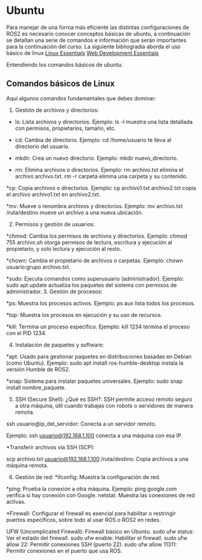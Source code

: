 # Ubuntu

Para manejar de una forma más eficiente las distintas configuraciones de ROS2 es necesario conocer conceptos básicas de ubuntu, a continuación se detallan una serie de comandos e información que serán importantes para la continuación del curso.
La siguiente bibliogradía aborda el uso básico de linux 
[Linux Essentials](https://learning.lpi.org/es/learning-materials/010-160/)
[Web Development Essentials](https://learning.lpi.org/es/learning-materials/030-100/)

Entendiendo los comandos básicos de ubuntu.
## Comandos básicos de Linux
Aquí algunos comandos fundamentales que debes dominar:

1. Gestión de archivos y directorios:
* ls: Lista archivos y directorios.
Ejemplo: ls -l muestra una lista detallada con permisos, propietarios, tamaño, etc.

* cd: Cambia de directorio.
Ejemplo: cd /home/usuario te lleva al directorio del usuario.

* mkdir: Crea un nuevo directorio.
Ejemplo: mkdir nuevo_directorio.

* rm: Elimina archivos o directorios.
Ejemplo: rm archivo.txt elimina el archivo archivo.txt. rm -r carpeta elimina una carpeta y su contenido.

*cp: Copia archivos o directorios.
Ejemplo: cp archivo1.txt archivo2.txt copia el archivo archivo1.txt en archivo2.txt.

*mv: Mueve o renombra archivos y directorios.
Ejemplo: mv archivo.txt /ruta/destino mueve un archivo a una nueva ubicación.

2. Permisos y gestión de usuarios:

*chmod: Cambia los permisos de archivos y directorios.
Ejemplo: chmod 755 archivo.sh otorga permisos de lectura, escritura y ejecución al propietario, y solo lectura y ejecución al resto.

*chown: Cambia el propietario de archivos o carpetas.
Ejemplo: chown usuario:grupo archivo.txt.

*sudo: Ejecuta comandos como superusuario (administrador).
Ejemplo: sudo apt update actualiza los paquetes del sistema con permisos de administrador.
3. Gestión de procesos:

*ps: Muestra los procesos activos.
Ejemplo: ps aux lista todos los procesos.

*top: Muestra los procesos en ejecución y su uso de recursos.

*kill: Termina un proceso específico.
Ejemplo: kill 1234 termina el proceso con el PID 1234.

4. Instalación de paquetes y software:

*apt: Usado para gestionar paquetes en distribuciones basadas en Debian (como Ubuntu).
Ejemplo: sudo apt install ros-humble-desktop instala la versión Humble de ROS2.

*snap: Sistema para instalar paquetes universales.
Ejemplo: sudo snap install nombre_paquete.

5. SSH (Secure Shell):
¿Qué es SSH?: SSH permite acceso remoto seguro a otra máquina, útil cuando trabajas con robots o servidores de manera remota.

ssh usuario@ip_del_servidor: Conecta a un servidor remoto.

Ejemplo: ssh usuario@192.168.1.100 conecta a una máquina con esa IP.

*Transferir archivos vía SSH (SCP):

scp archivo.txt usuario@192.168.1.100:/ruta/destino: Copia archivos a una máquina remota.

6. Gestión de red:
*ifconfig: Muestra la configuración de red.

*ping: Prueba la conexión a otra máquina.
Ejemplo: ping google.com verifica si hay conexión con Google.
netstat: Muestra las conexiones de red activas.

*Firewall:
Configurar el firewall es esencial para habilitar o restringir puertos específicos, sobre todo al usar ROS o ROS2 en redes.

UFW (Uncomplicated Firewall): Firewall básico en Ubuntu.
sudo ufw status: Ver el estado del firewall.
sudo ufw enable: Habilitar el firewall.
sudo ufw allow 22: Permitir conexiones SSH (puerto 22).
sudo ufw allow 11311: Permitir conexiones en el puerto que usa ROS.
